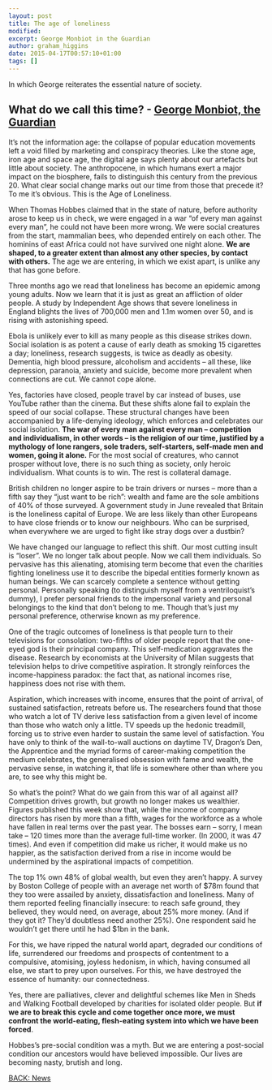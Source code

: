 ```yaml
---
layout: post
title: The age of loneliness
modified:
excerpt: George Monbiot in the Guardian
author: graham_higgins
date: 2015-04-17T00:57:10+01:00
tags: []
---
```


In which George reiterates the essential nature of society.

## What do we call this time? - [George Monbiot, the Guardian](http://www.theguardian.com/commentisfree/2014/oct/14/age-of-loneliness-killing-us)

It’s not the information age: the collapse of popular education movements left a void filled by marketing and conspiracy theories. Like the stone age, iron age and space age, the digital age says plenty about our artefacts but little about society. The anthropocene, in which humans exert a major impact on the biosphere, fails to distinguish this century from the previous 20. What clear social change marks out our time from those that precede it? To me it’s obvious. This is the Age of Loneliness.

When Thomas Hobbes claimed that in the state of nature, before authority arose to keep us in check, we were engaged in a war “of every man against every man”, he could not have been more wrong. We were social creatures from the start, mammalian bees, who depended entirely on each other. The hominins of east Africa could not have survived one night alone. **We are shaped, to a greater extent than almost any other species, by contact with others.** The age we are entering, in which we exist apart, is unlike any that has gone before.

Three months ago we read that loneliness has become an epidemic among young adults. Now we learn that it is just as great an affliction of older people. A study by Independent Age shows that severe loneliness in England blights the lives of 700,000 men and 1.1m women over 50, and is rising with astonishing speed.

Ebola is unlikely ever to kill as many people as this disease strikes down. Social isolation is as potent a cause of early death as smoking 15 cigarettes a day; loneliness, research suggests, is twice as deadly as obesity. Dementia, high blood pressure, alcoholism and accidents – all these, like depression, paranoia, anxiety and suicide, become more prevalent when connections are cut. We cannot cope alone.

Yes, factories have closed, people travel by car instead of buses, use YouTube rather than the cinema. But these shifts alone fail to explain the speed of our social collapse. These structural changes have been accompanied by a life-denying ideology, which enforces and celebrates our social isolation. **The war of every man against every man – competition and individualism, in other words – is the religion of our time, justified by a mythology of lone rangers, sole traders, self-starters, self-made men and women, going it alone.** For the most social of creatures, who cannot prosper without love, there is no such thing as society, only heroic individualism. What counts is to win. The rest is collateral damage.

British children no longer aspire to be train drivers or nurses – more than a fifth say they “just want to be rich”: wealth and fame are the sole ambitions of 40% of those surveyed. A government study in June revealed that Britain is the loneliness capital of Europe. We are less likely than other Europeans to have close friends or to know our neighbours. Who can be surprised, when everywhere we are urged to fight like stray dogs over a dustbin?

We have changed our language to reflect this shift. Our most cutting insult is “loser”. We no longer talk about people. Now we call them individuals. So pervasive has this alienating, atomising term become that even the charities fighting loneliness use it to describe the bipedal entities formerly known as human beings. We can scarcely complete a sentence without getting personal. Personally speaking (to distinguish myself from a ventriloquist’s dummy), I prefer personal friends to the impersonal variety and personal belongings to the kind that don’t belong to me. Though that’s just my personal preference, otherwise known as my preference.

One of the tragic outcomes of loneliness is that people turn to their televisions for consolation: two-fifths of older people report that the one-eyed god is their principal company. This self-medication aggravates the disease. Research by economists at the University of Milan suggests that television helps to drive competitive aspiration. It strongly reinforces the income-happiness paradox: the fact that, as national incomes rise, happiness does not rise with them.

Aspiration, which increases with income, ensures that the point of arrival, of sustained satisfaction, retreats before us. The researchers found that those who watch a lot of TV derive less satisfaction from a given level of income than those who watch only a little. TV speeds up the hedonic treadmill, forcing us to strive even harder to sustain the same level of satisfaction. You have only to think of the wall-to-wall auctions on daytime TV, Dragon’s Den, the Apprentice and the myriad forms of career-making competition the medium celebrates, the generalised obsession with fame and wealth, the pervasive sense, in watching it, that life is somewhere other than where you are, to see why this might be.

So what’s the point? What do we gain from this war of all against all? Competition drives growth, but growth no longer makes us wealthier. Figures published this week show that, while the income of company directors has risen by more than a fifth, wages for the workforce as a whole have fallen in real terms over the past year. The bosses earn – sorry, I mean take – 120 times more than the average full-time worker. (In 2000, it was 47 times). And even if competition did make us richer, it would make us no happier, as the satisfaction derived from a rise in income would be undermined by the aspirational impacts of competition.

The top 1% own 48% of global wealth, but even they aren’t happy. A survey by Boston College of people with an average net worth of $78m found that they too were assailed by anxiety, dissatisfaction and loneliness. Many of them reported feeling financially insecure: to reach safe ground, they believed, they would need, on average, about 25% more money. (And if they got it? They’d doubtless need another 25%). One respondent said he wouldn’t get there until he had $1bn in the bank.

For this, we have ripped the natural world apart, degraded our conditions of life, surrendered our freedoms and prospects of contentment to a compulsive, atomising, joyless hedonism, in which, having consumed all else, we start to prey upon ourselves. For this, we have destroyed the essence of humanity: our connectedness.

Yes, there are palliatives, clever and delightful schemes like Men in Sheds and Walking Football developed by charities for isolated older people. But **if we are to break this cycle and come together once more, we must confront the world-eating, flesh-eating system into which we have been forced**.

Hobbes’s pre-social condition was a myth. But we are entering a post-social condition our ancestors would have believed impossible. Our lives are becoming nasty, brutish and long.

<div><a markdown="0" href="{{ site.url }}/news" class="btn">BACK: News</a></div>
